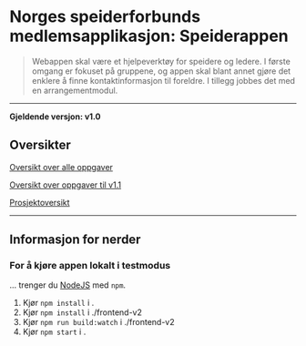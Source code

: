# Norges speiderforbunds medlemsapplikasjon: Speiderappen
> Webappen skal være et hjelpeverktøy for speidere og ledere. I første omgang er fokuset på gruppene, og appen skal blant annet gjøre det enklere å finne kontaktinformasjon til foreldre. I tillegg jobbes det med en arrangementmodul. 

---
**Gjeldende versjon: v1.0**

## Oversikter

[Oversikt over alle oppgaver](https://github.com/norgesspeiderforbund/speiderapp-full-stack/issues)

[Oversikt over oppgaver til v1.1](https://github.com/norgesspeiderforbund/speiderapp-full-stack/milestone/1)

[Prosjektoversikt](https://github.com/norgesspeiderforbund/speiderapp-full-stack/projects/1)


---
## Informasjon for nerder
### For å kjøre appen lokalt i testmodus
... trenger du [NodeJS](https://nodejs.org/) med `npm`.

1. Kjør `npm install` i .
2. Kjør `npm install` i ./frontend-v2
3. Kjør `npm run build:watch` i ./frontend-v2
4. Kjør `npm start` i .
